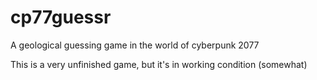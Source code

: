 # cp77guessr
A geological guessing game in the world of cyberpunk 2077

This is a very unfinished game, but it's in working condition (somewhat)
